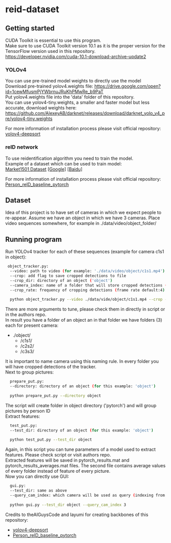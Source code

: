 # reid-dataset

## Getting started
CUDA Toolkit is essential to use this program. <br>
Make sure to use CUDA Toolkit version 10.1 as it is the proper version for the TensorFlow version used in this repository.
https://developer.nvidia.com/cuda-10.1-download-archive-update2
### YOLOv4
You can use pre-trained model weights to directly use the model <br>
Download pre-trained yolov4.weights file: https://drive.google.com/open?id=1cewMfusmPjYWbrnuJRuKhPMwRe_b9PaT <br>
Put yolov4.weights file into the 'data' folder of this repository. <br>
You can use yolov4-tiny.weights, a smaller and faster model but less accurate, download weights here: https://github.com/AlexeyAB/darknet/releases/download/darknet_yolo_v4_pre/yolov4-tiny.weights

For more information of installation process please visit official repository: [yolov4-deepsort](https://github.com/theAIGuysCode/yolov4-deepsort) <br>

### reID network
To use reidentification algorithm you need to train the model. <br>
Example of a dataset which can be used to train model: <br>
[Market1501 Dataset](http://www.liangzheng.com.cn/Project/project_reid.html) [[Google]](https://drive.google.com/file/d/0B8-rUzbwVRk0c054eEozWG9COHM/view) [[Baidu]](https://pan.baidu.com/s/1ntIi2Op) 

For more information of installation process please visit official repository: [Person_reID_baseline_pytorch](https://github.com/layumi/Person_reID_baseline_pytorch)

## Dataset
Idea of this project is to have set of cameras in which we expect people to re-appear.
Assume we have an object in which we have 3 cameras.
Place video sequences somewhere, for example in ./data/video/object_folder/ <br>
## Running program
Run YOLOv4 tracker for each of these sequences (example for camera c1s1 in object):
```bash
 object_tracker.py:
  --video: path to video (for example: './data/video/object/c1s1.mp4')
  --crop: add flag to save cropped detections to file
  --crop_dir: directory of an object ('object')
  --camera_index: name of a folder that will store cropped detections ('c1s1')
  --crop_rate: frequency of cropping detections (frame rate default:4)
  
  python object_tracker.py --video ./data/vide/object/c1s1.mp4 --crop --crop_dir object --camera_index c1s1
```
There are more arguments to tune, please check them in directly in script or in the authors repo. <br>
In result you have a folder of an object an in that folder we have folders (3) each for present camera:
 * ./object/
   * /c1s1/
   * /c2s2/
   * /c3s3/ 

It is important to name camera using this naming rule.
In every folder you will have cropped detections of the tracker. <br>
Next to group pictures:
```bash
  prepare_put.py:
  --directory: directory of an object (for this example: 'object')
  
  python prepare_put.py --directory object
```
The script will create folder in object directory ('pytorch') and will group pictures by person ID <br>
Extract features:
```bash
  test_put.py:
  --test_dir: directory of an object (for this example: 'object')
  
  python test_put.py --test_dir object
```
Again, in this script you can tune parameters of a model used to extract features. Please check script or visit authors repo. <br>
Extracted features will be saved in pytorch_results.mat and pytorch_results_averages.mat files. The second file contains average values of every folder instead of feature of every picture. <br>
Now you can directly use GUI:
```bash
  gui.py:
  --test_dir: same as above
  --query_cam_index: which camera will be used as query (indexing from 1, default=1)
  
  python gui.py --test_dir object --query_cam_index 3
```
Credits to theAIGuysCode and layumi for creating backbones of this repository:
 * [yolov4-deepsort](https://github.com/theAIGuysCode/yolov4-deepsort) <br>
 * [Person_reID_baseline_pytorch](https://github.com/layumi/Person_reID_baseline_pytorch)
